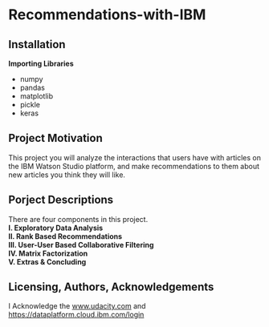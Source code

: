 # Recommendations-with-IBM
## Installation
**Importing Libraries**</br>
* numpy
* pandas
* matplotlib
* pickle
* keras

## Project Motivation
This project you will analyze the interactions that users have with articles on the IBM Watson Studio platform, and make recommendations to them about new articles you think they will like.
## Porject Descriptions 
There are four components in this project. </br>
**I. Exploratory Data Analysis**</br>
**II. Rank Based Recommendations** </br>
**III. User-User Based Collaborative Filtering**</br>
**IV. Matrix Factorization** </br>
**V. Extras & Concluding** </br>

## Licensing, Authors, Acknowledgements
I Acknowledge the www.udacity.com and https://dataplatform.cloud.ibm.com/login

